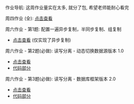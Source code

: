 作业导航: 这周作业量实在太多, 就分了包, 希望老师能耐心看完



周四作业 (全): [点击查看](https://github.com/Tureen/JAVA-000/blob/main/Week_07/周四作业/Week07-Thursday.md)



周六作业 - 第1题: 配置一遍异步复制，半同步复制、组复制 

* [点击查看](https://github.com/Tureen/JAVA-000/blob/main/Week_07/周六作业/Week07-Saturday-work1.md) (仅实现了异步复制)



周六作业 - 第2题(必做): 读写分离 - 动态切换数据源版本 1.0

* [点击查看](https://github.com/Tureen/JAVA-000/blob/main/Week_07/周六作业/Week07-Saturday-work2.md)
* [代码部分](https://github.com/Tureen/JAVA-000/tree/main/Week_07/周六作业/work2)



周六作业 - 第3题(必做): 读写分离 - 数据库框架版本 2.0

* [点击查看](https://github.com/Tureen/JAVA-000/blob/main/Week_07/周六作业/Week07-Saturday-work3.md)
* [代码部分](https://github.com/Tureen/JAVA-000/tree/main/Week_07/周六作业/work3)
